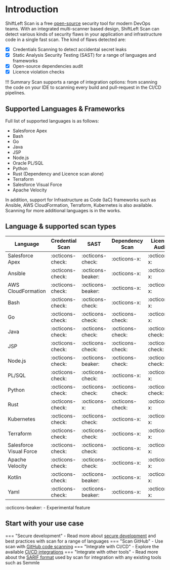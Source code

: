 # Introduction

ShiftLeft Scan is a free [open-source](https://github.com/ShiftLeftSecurity/sast-scan) security tool for modern DevOps teams. With an integrated multi-scanner based design, ShiftLeft Scan can detect various kinds of security flaws in your application and infrastructure code in a single fast scan. The kind of flaws detected are:

* [x] Credentials Scanning to detect accidental secret leaks
* [x] Static Analysis Security Testing (SAST) for a range of languages and frameworks
* [x] Open-source dependencies audit
* [x] Licence violation checks

!!! Summary
    Scan supports a range of integration options: from scanning the code on your IDE to scanning every build and pull-request in the CI/CD pipelines.

## Supported Languages & Frameworks

Full list of supported languages is as follows:

- Salesforce Apex
- Bash
- Go
- Java
- JSP
- Node.js
- Oracle PL/SQL
- Python
- Rust (Dependency and Licence scan alone)
- Terraform
- Salesforce Visual Force
- Apache Velocity

In addition, support for Infrastructure as Code (IaC) frameworks such as Ansible, AWS CloudFormation, Terraform, Kubernetes is also available. Scanning for more additional languages is in the works.

## Language & supported scan types

| Language | Credential Scan | SAST | Dependency Scan | License Audit | Build Breaker |
|----------|---------------------|------|-----------------|---------------|---------------|
| Salesforce Apex     | :octicons-check: | :octicons-check: | :octicons-x: | :octicons-x: | :octicons-check: |
| Ansible     | :octicons-check: | :octicons-beaker: | :octicons-x: | :octicons-x: | :octicons-x: |
| AWS CloudFormation     | :octicons-check: | :octicons-beaker: | :octicons-x: | :octicons-x: | :octicons-x: |
| Bash     | :octicons-check: | :octicons-check: | :octicons-x: | :octicons-x: | :octicons-check: |
| Go     | :octicons-check: | :octicons-check: | :octicons-check: | :octicons-x: | :octicons-check: |
| Java     | :octicons-check: | :octicons-check: | :octicons-check: | :octicons-check: | :octicons-check: |
| JSP     | :octicons-check: | :octicons-check: | :octicons-check: | :octicons-check: | :octicons-check: |
| Node.js     | :octicons-check: | :octicons-beaker: | :octicons-check: | :octicons-check: | :octicons-check: |
| PL/SQL     | :octicons-check: | :octicons-check: | :octicons-x: | :octicons-x: | :octicons-check: |
| Python     | :octicons-check: | :octicons-check: | :octicons-check: | :octicons-check: | :octicons-check: |
| Rust     | :octicons-check: | :octicons-x: | :octicons-check: | :octicons-x: | :octicons-x: |
| Kubernetes     | :octicons-check: | :octicons-check: | :octicons-x: | :octicons-x: | :octicons-x: |
| Terraform     | :octicons-check: | :octicons-check: | :octicons-x: | :octicons-x: | :octicons-check: |
| Salesforce Visual Force     | :octicons-check: | :octicons-check: | :octicons-x: | :octicons-x: | :octicons-check: |
| Apache Velocity     | :octicons-check: | :octicons-check: | :octicons-x: | :octicons-x: | :octicons-check: |
| Kotlin     | :octicons-check: | :octicons-beaker: | :octicons-x: | :octicons-x: | :octicons-x: |
| Yaml     | :octicons-check: | :octicons-beaker: | :octicons-x: | :octicons-x: | :octicons-x: |

:octicons-beaker: - Experimental feature

## Start with your use case

=== "Secure development"
    - Read more about [secure development](secure-development/README.md) and best practices with scan for a range of languages
=== "Scan GitHub"
    - Use scan with [GitHub code scanning](integrations/code-scan.md)
=== "Integrate with CI/CD"
    - Explore the available [CI/CD integrations](integrations/README.md)
=== "Integrate with other tools"
    - Read more about the [SARIF format](integrations/sarif.md) used by scan for integration with any existing tools such as Semmle
